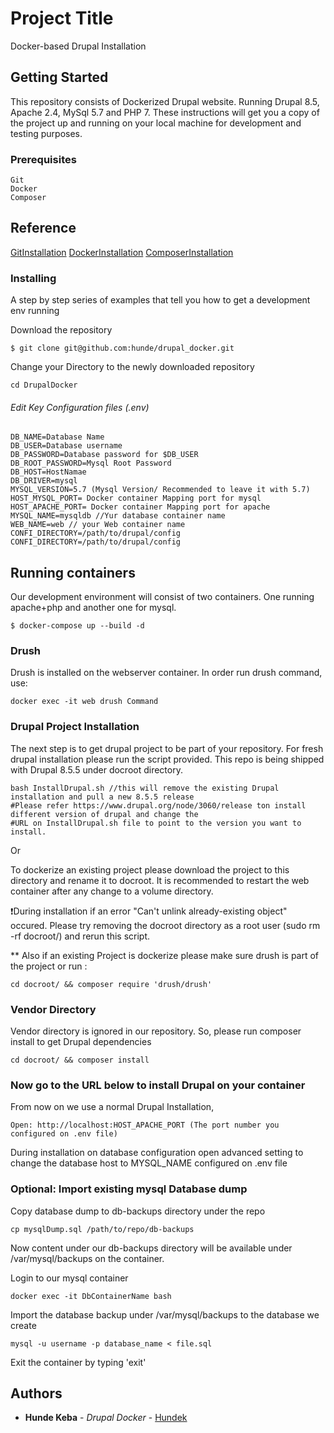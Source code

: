 # Project Title

Docker-based Drupal Installation 

## Getting Started

This repository consists of Dockerized  Drupal website. Running Drupal 8.5, Apache 2.4, MySql 5.7 and PHP 7. 
These instructions will get you a copy of the project up and running on your local machine for development and testing purposes. 

### Prerequisites


```
Git  
Docker 
Composer 
```
## Reference
[GitInstallation](https://git-scm.com/book/en/v2/Getting-Started-Installing-Git)
[DockerInstallation](https://docs.docker.com/install/#reporting-security-issues)
[ComposerInstallation](https://getcomposer.org/doc/00-intro.md)

### Installing

A step by step series of examples that tell you how to get a development env running

Download the repository

```
$ git clone git@github.com:hunde/drupal_docker.git 
```

Change your Directory to the newly downloaded repository

```
cd DrupalDocker
```
###### Edit Key Configuration files (.env)

```
DB_NAME=Database Name
DB_USER=Database username
DB_PASSWORD=Database password for $DB_USER
DB_ROOT_PASSWORD=Mysql Root Password
DB_HOST=HostNamae 
DB_DRIVER=mysql
MYSQL_VERSION=5.7 (Mysql Version/ Recommended to leave it with 5.7)
HOST_MYSQL_PORT= Docker container Mapping port for mysql
HOST_APACHE_PORT= Docker container Mapping port for apache
MYSQL_NAME=mysqldb //Yur database container name
WEB_NAME=web // your Web container name 
CONFI_DIRECTORY=/path/to/drupal/config
CONFI_DIRECTORY=/path/to/drupal/config
```


## Running containers

Our development environment will consist of two containers. One running apache+php and another one for mysql. 

```
$ docker-compose up --build -d
```

### Drush

Drush is installed on the webserver container. In order run drush command, use:

```
docker exec -it web drush Command 
```

### Drupal Project Installation 

The next step is to get drupal project to be part of your repository. For fresh drupal installation please run the script provided. This repo is being shipped with Drupal 8.5.5 under docroot directory. 

```
bash InstallDrupal.sh //this will remove the existing Drupal installation and pull a new 8.5.5 release 
#Please refer https://www.drupal.org/node/3060/release ton install different version of drupal and change the 
#URL on InstallDrupal.sh file to point to the version you want to install.
```
Or 

To dockerize an existing project please download the project to this directory and rename it to docroot. 
It is recommended to restart the web container after any change to a volume directory. 

❗During installation if an error "Can't unlink already-existing object" occured. Please try removing the docroot directory as a root user (sudo rm -rf docroot/) and rerun this script.  

 ** Also if an existing Project is dockerize please make sure drush is part of the project or run :

```
cd docroot/ && composer require 'drush/drush'
```
### Vendor Directory 

Vendor directory is ignored in our repository. So, please run composer install to get Drupal dependencies


```
cd docroot/ && composer install 
```


### Now go to the URL below to install Drupal on your container


From now on we use a normal Drupal Installation, 

```
Open: http://localhost:HOST_APACHE_PORT (The port number you configured on .env file)
```

During installation on database configuration open advanced setting to change the database host to MYSQL_NAME configured on .env file 

### Optional: Import existing mysql Database dump

Copy database dump to db-backups directory under the repo 

```
cp mysqlDump.sql /path/to/repo/db-backups
```

Now content under our db-backups directory will be available under /var/mysql/backups on the container. 

Login to our mysql container 

```
docker exec -it DbContainerName bash 
```

Import the database backup under /var/mysql/backups to the database we create

```
mysql -u username -p database_name < file.sql
```

Exit the container by typing 'exit'

## Authors

* **Hunde Keba** - *Drupal Docker* - [Hundek](https://github.com/hunde)


